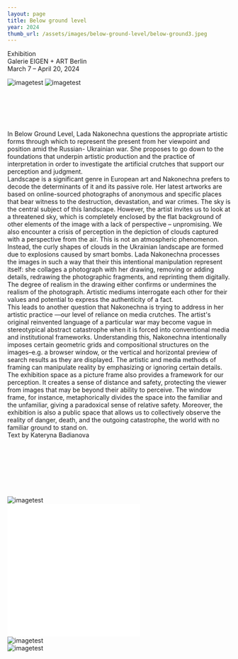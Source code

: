 ```yaml
---
layout: page
title: Below ground level
year: 2024
thumb_url: /assets/images/below-ground-level/below-ground3.jpeg
---
```


<section markdown="1" class="EN">
Exhibition <br>
Galerie EIGEN + ART Berlin <br>
March 7 – April 20, 2024
<br>

![imagetest]({{site.baseurl}}/assets/images/below-ground-level/below-ground3.jpeg#50)
![imagetest]({{site.baseurl}}/assets/images/below-ground-level/below-ground2.jpeg#50)

<br><br>
<br>
<br><br>
In Below Ground Level, Lada Nakonechna questions the appropriate artistic forms through which to represent the present from her viewpoint and position amid the Russian- Ukrainian war. She proposes to go down to the foundations that underpin artistic production and the practice of interpretation in order to investigate the artificial crutches that support our perception and judgment.<br>
Landscape is a significant genre in European art and Nakonechna prefers to decode the determinants of it and its passive role. Her latest artworks are based on online-sourced photographs of anonymous and specific places that bear witness to the destruction, devastation, and war crimes. The sky is the central subject of this landscape. However, the artist invites us to look at a threatened sky, which is completely enclosed by the flat background of other elements of the image with a lack of perspective – unpromising. We also encounter a crisis of perception in the depiction of clouds captured with a perspective from the air. This is not an atmospheric phenomenon. Instead, the curly shapes of clouds in the Ukrainian landscape are formed due to explosions caused by smart bombs.
Lada Nakonechna processes the images in such a way that their this intentional manipulation represent itself: she collages a photograph with her drawing, removing or adding details, redrawing the photographic fragments, and reprinting them digitally. The degree of realism in the drawing either confirms or undermines the realism of the photograph. Artistic mediums interrogate each other for their values and potential to express the authenticity of a fact.<br>
This leads to another question that Nakonechna is trying to address in her artistic practice —our level of reliance on media crutches. The artist's original reinvented language of a particular war may become vague in stereotypical abstract catastrophe when it is forced into conventional media and institutional frameworks. Understanding this, Nakonechna intentionally imposes certain geometric grids and compositional structures on the images–e.g. a browser window, or the vertical and horizontal preview of search results as they are displayed. The artistic and media methods of framing can manipulate reality by emphasizing or ignoring certain details.<br>
The exhibition space as a picture frame also provides a framework for our perception. It creates a sense of distance and safety, protecting the viewer from images that may be beyond their ability to perceive. The window frame, for instance, metaphorically divides the space into the familiar and the unfamiliar, giving a paradoxical sense of relative safety. Moreover, the exhibition is also a public space that allows us to collectively observe the reality of danger, death, and the outgoing catastrophe, the world with no familiar ground to stand on.
<br>
Text by Kateryna Badianova
</section>

<section markdown="1" class="UKR">
	<br>
	<br>
	<br>
	<br>
	<br>
	<br>

![imagetest]({{site.baseurl}}/assets/images/below-ground-level/below-ground.jpeg)
<br>
![imagetest]({{site.baseurl}}/assets/images/below-ground-level/below-ground4.pgn)
<br>
![imagetest]({{site.baseurl}}/assets/images/below-ground-level/below-ground7.pgn)
<br>
![imagetest]({{site.baseurl}}/assets/images/below-ground-level/below-ground6.jpeg)
<br>
![imagetest]({{site.baseurl}}/assets/images/below-ground-level/below-ground5.jpeg)
<br>
<br>
</section>